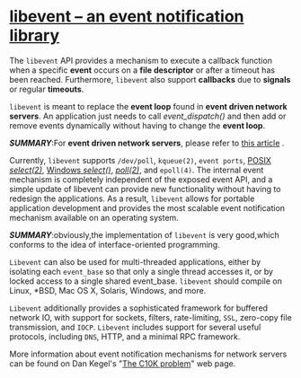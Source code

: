 # [libevent – an event notification library](http://libevent.org/)

The `libevent` API provides a mechanism to execute a callback function when a specific **event** occurs on a **file descriptor** or after a timeout has been reached. Furthermore, `libevent` also support **callbacks** due to **signals** or regular **timeouts**.

`libevent` is meant to replace the **event loop** found in **event driven network servers**. An application just needs to call *event_dispatch()* and then add or remove events dynamically without having to change the **event loop**.

***SUMMARY***:For **event driven network servers**, please refer to [this article](https://en.wikipedia.org/wiki/Event-driven_programming) .



Currently, `libevent` supports `/dev/poll`, `kqueue(2)`, `event ports`, [POSIX *select(2)*](http://manpages.debian.net/cgi-bin/man.cgi?query=select), [Windows *select()*](http://msdn.microsoft.com/en-us/library/ms740141(v=vs.85).aspx), [*poll(2)*](http://manpages.debian.net/cgi-bin/man.cgi?query=poll), and `epoll(4)`. The internal event mechanism is completely independent of the exposed event API, and a simple update of libevent can provide new functionality without having to redesign the applications. As a result, `libevent` allows for portable application development and provides the most scalable event notification mechanism available on an operating system. 

***SUMMARY***:obviously,the implementation of `libevent` is very good,which conforms to the idea of interface-oriented programming.



`Libevent` can also be used for multi-threaded applications, either by isolating each `event_base` so that only a single thread accesses it, or by locked access to a single shared event_base. `libevent` should compile on Linux, *BSD, Mac OS X, Solaris, Windows, and more.



`Libevent` additionally provides a sophisticated framework for buffered network IO, with support for sockets, filters, rate-limiting, `SSL`, zero-copy file transmission, and `IOCP`. `Libevent` includes support for several useful protocols, including `DNS`, HTTP, and a minimal RPC framework.



More information about event notification mechanisms for network servers can be found on Dan Kegel's "[The C10K problem](http://www.kegel.com/c10k.html)" web page.



